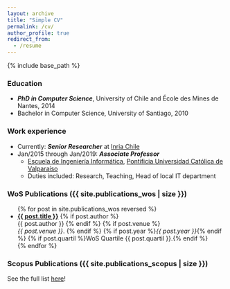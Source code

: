 ```yaml
---
layout: archive
title: "Simple CV"
permalink: /cv/
author_profile: true
redirect_from:
  - /resume
---
```


{% include base_path %}

### Education
* ***PhD in Computer Science***, University of Chile and École des Mines de Nantes, 2014
* Bachelor in Computer Science, University of Santiago, 2010

### Work experience
* Currently: ***Senior Researcher*** at [Inria Chile](http://www.inria.cl)
* Jan/2015 through Jan/2019: ***Associate Professor***
  * [Escuela de Ingeniería Informática](http://www.inf.ucv.cl), [Pontificia Universidad Católica de Valparaíso](http://www.pucv.cl)
  * Duties included: Research, Teaching, Head of local IT department

### WoS Publications ({{ site.publications_wos | size }})
  <ul>{% for post in site.publications_wos reversed %}
    <li>    
    <a href="{{ base_path }}{{ post.url }}" rel="permalink"><b>{{ post.title }}</b></a>
    {% if post.author %}
      <br/>{{ post.author }}
    {% endif %}
    {% if post.venue %}
      <br/><i>{{ post.venue }}</i>.
    {% endif %}  
    {% if post.year %}<i>{{ post.year }}</i>{% endif %}
    {% if post.quartil %}WoS Quartile {{ post.quartil }}.{% endif %}
    </li>
    <!-- {% include archive-single-cv.html %} -->
  {% endfor %}</ul>

### Scopus Publications ({{ site.publications_scopus | size }})
See the full list [here](/publications)!
  
<!-- ### Talks
  <ul>{% for post in site.talks %}
    {% include archive-single-talk-cv.html %}
  {% endfor %}</ul>
  
### Teaching
  <ul>{% for post in site.teaching %}
    {% include archive-single-cv.html %}
  {% endfor %}</ul>
  
### Service and leadership
* Currently signed in to 43 different slack teams -->
